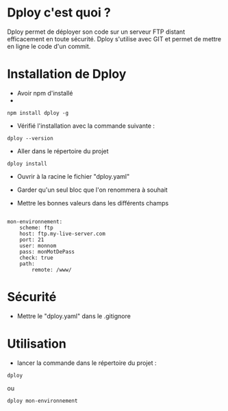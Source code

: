 Dploy c'est quoi ?
==

Dploy permet de déployer son code sur un serveur FTP distant efficacement en toute sécurité.
Dploy s'utilise avec GIT et permet de mettre en ligne le code d'un commit.

Installation de Dploy
==
- Avoir npm d'installé 
- 
<pre><code>npm install dploy -g</code></pre>

- Vérifié l'installation avec la commande suivante : 

<pre><code>dploy --version</code></pre>

- Aller dans le répertoire du projet

<pre><code>dploy install</code></pre>

- Ouvrir à la racine le fichier "dploy.yaml"

- Garder qu'un seul bloc que l'on renommera à souhait

- Mettre les bonnes valeurs dans les différents champs
<pre><code>
mon-environnement: 
    scheme: ftp 
    host: ftp.my-live-server.com 
    port: 21 
    user: monnom 
    pass: monMotDePass
    check: true 
    path: 
        remote: /www/
</code></pre>

Sécurité
==
-  Mettre le "dploy.yaml" dans le .gitignore

Utilisation
==
- lancer la commande dans le répertoire du projet : 
<pre><code>dploy</code></pre>
 ou
<pre><code>dploy mon-environnement</code></pre>
